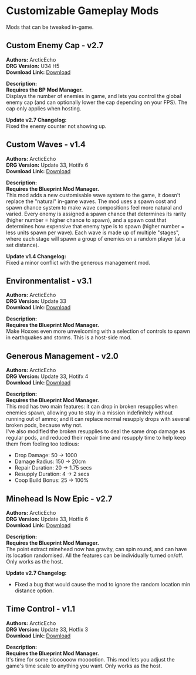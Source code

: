 # Customizable Gameplay Mods

Mods that can be tweaked in-game.

<!-- mod list -->

## Custom Enemy Cap - v2.7
**Authors:** ArcticEcho  
**DRG Version:** U34 H5  
**Download Link:** [Download](https://github.com/ArcticEcho/DRG-Mods/raw/904a59b1799fdd0a34b11745db50d3d44ff9b205/Gameplay/Customizable%20tweaks/Custom%20Enemy%20Cap%20-%20V2.7%20_P.pak)  

**Description:**  
**Requires the BP Mod Manager.**  
Displays the number of enemies in game, and lets you control the global enemy cap (and can optionally lower the cap depending on your FPS). The cap only applies when hosting.

**Update v2.7 Changelog:**  
Fixed the enemy counter not showing up.

## Custom Waves - v1.4
**Authors:** ArcticEcho  
**DRG Version:** Update 33, Hotifx 6  
**Download Link:** [Download](https://github.com/ArcticEcho/DRG-Mods/raw/a822a01a4174c1de2f511549a34eedcf26093bbe/Gameplay/Customizable%20tweaks/Custom%20Waves%20-%20V1.4%20_P.pak)  

**Description:**  
**Requires the Blueprint Mod Manager.**  
This mod adds a new customisable wave system to the game, it doesn't replace the "natural" in-game waves. The mod uses a spawn cost and spawn chance system to make wave compositions feel more natural and varied. Every enemy is assigned a spawn chance that determines its rarity (higher number = higher chance to spawn), and a spawn cost that determines how expensive that enemy type is to spawn (higher number = less units spawn per wave). Each wave is made up of multiple "stages", where each stage will spawn a group of enemies on a random player (at a set distance).

**Update v1.4 Changelog:**  
Fixed a minor conflict with the generous management mod.

## Environmentalist - v3.1
**Authors:** ArcticEcho  
**DRG Version:** Update 33  
**Download Link:** [Download](https://github.com/ArcticEcho/DRG-Mods/raw/6450d4296b8ff471c1535a452545520018ad3a7a/Gameplay/Customizable%20tweaks/Environmentalist%20-%20V3.1%20_P.pak)  

**Description:**  
**Requires the Blueprint Mod Manager.**  
Make Hoxxes even more unwelcoming with a selection of controls to spawn in earthquakes and storms. This is a host-side mod.

## Generous Management - v2.0
**Authors:** ArcticEcho  
**DRG Version:** Update 33, Hotifx 4  
**Download Link:** [Download](https://github.com/ArcticEcho/DRG-Mods/raw/98eebae77830a1d2edf4515d13eb6bc1b8a31b4a/Gameplay/Customizable%20tweaks/Generous%20Management%20-%20V2.0%20_P.pak)  

**Description:**  
**Requires the Blueprint Mod Manager.**  
This mod has two main features: it can drop in broken resupplies when enemies spawn, allowing you to stay in a mission indefinitely without running out of ammo; and it can replace normal resupply drops with several broken pods, because why not.  
I've also modified the broken resupplies to deal the same drop damage as regular pods, and reduced their repair time and resupply time to help keep them from feeling too tedious:  
- Drop Damage: 50 -> 1000  
- Damage Radius: 150 -> 20cm  
- Repair Duration: 20 -> 1.75 secs  
- Resupply Duration: 4 -> 2 secs  
- Coop Build Bonus: 25 -> 100%

## Minehead Is Now Epic - v2.7
**Authors:** ArcticEcho  
**DRG Version:** Update 33, Hotfix 6  
**Download Link:** [Download](https://github.com/ArcticEcho/DRG-Mods/raw/d7626e2d8975bfd79af91b80fdd976a894c684c6/Gameplay/Customizable%20tweaks/Minehead%20Is%20Now%20Epic%20-%20V2.7%20_P.pak)  

**Description:**  
**Requires the Blueprint Mod Manager.**  
The point extract minehead now has gravity, can spin round, and can have its location randomised. All the features can be individually turned on/off. Only works as the host.

**Update v2.7 Changelog:**  
- Fixed a bug that would cause the mod to ignore the random location min distance option.

## Time Control - v1.1
**Authors:** ArcticEcho  
**DRG Version:** Update 33, Hotfix 3  
**Download Link:** [Download](https://github.com/ArcticEcho/DRG-Mods/raw/ed94f652e2686192bf7fa02c235e3402e8d60b4a/Gameplay/Customizable%20tweaks/Time%20Control%20-%20V1.1%20_P.pak)  

**Description:**  
**Requires the Blueprint Mod Manager.**  
It's time for some sloooooow mooootion. This mod lets you adjust the game's time scale to anything you want. Only works as the host.